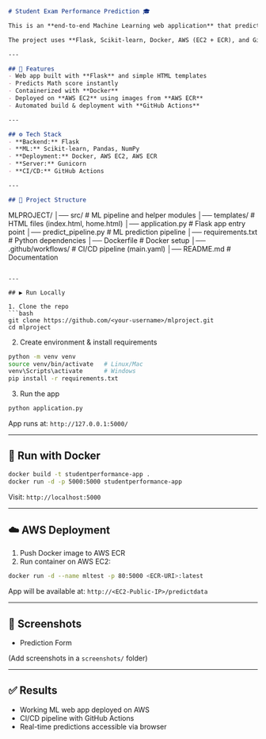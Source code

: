 ```markdown
# Student Exam Performance Prediction 🎓

This is an **end-to-end Machine Learning web application** that predicts a student’s Math exam score based on details like gender, ethnicity, parental education, lunch type, test preparation course, reading and writing scores.  

The project uses **Flask, Scikit-learn, Docker, AWS (EC2 + ECR), and GitHub Actions (CI/CD)**.

---

## 🚀 Features
- Web app built with **Flask** and simple HTML templates  
- Predicts Math score instantly  
- Containerized with **Docker**  
- Deployed on **AWS EC2** using images from **AWS ECR**  
- Automated build & deployment with **GitHub Actions**

---

## ⚙️ Tech Stack
- **Backend:** Flask  
- **ML:** Scikit-learn, Pandas, NumPy  
- **Deployment:** Docker, AWS EC2, AWS ECR  
- **Server:** Gunicorn  
- **CI/CD:** GitHub Actions  

---

## 📂 Project Structure
```

MLPROJECT/
│── src/                 # ML pipeline and helper modules
│── templates/           # HTML files (index.html, home.html)
│── application.py       # Flask app entry point
│── predict_pipeline.py  # ML prediction pipeline
│── requirements.txt     # Python dependencies
│── Dockerfile           # Docker setup
│── .github/workflows/   # CI/CD pipeline (main.yaml)
│── README.md            # Documentation

````

---

## ▶️ Run Locally

1. Clone the repo  
```bash
git clone https://github.com/<your-username>/mlproject.git
cd mlproject
````

2. Create environment & install requirements

```bash
python -m venv venv
source venv/bin/activate   # Linux/Mac
venv\Scripts\activate      # Windows
pip install -r requirements.txt
```

3. Run the app

```bash
python application.py
```

App runs at: `http://127.0.0.1:5000/`

---

## 🐳 Run with Docker

```bash
docker build -t studentperformance-app .
docker run -d -p 5000:5000 studentperformance-app
```

Visit: `http://localhost:5000`

---

## ☁️ AWS Deployment

1. Push Docker image to AWS ECR
2. Run container on AWS EC2:

```bash
docker run -d --name mltest -p 80:5000 <ECR-URI>:latest
```

App will be available at:
`http://<EC2-Public-IP>/predictdata`

---

## 📸 Screenshots

* Prediction Form

(Add screenshots in a `screenshots/` folder)

---

## ✅ Results

* Working ML web app deployed on AWS
* CI/CD pipeline with GitHub Actions
* Real-time predictions accessible via browser


```

